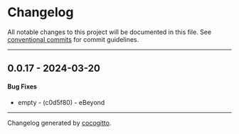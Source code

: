 # Changelog
All notable changes to this project will be documented in this file. See [conventional commits](https://www.conventionalcommits.org/) for commit guidelines.

- - -
## 0.0.17 - 2024-03-20
#### Bug Fixes
- empty - (c0d5f80) - eBeyond

- - -

Changelog generated by [cocogitto](https://github.com/cocogitto/cocogitto).